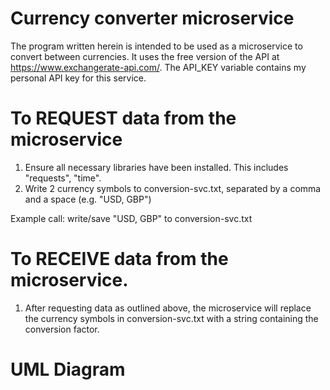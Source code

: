 # Currency converter microservice

The program written herein is intended to be used as a microservice to convert between currencies. It uses the free version of the API at https://www.exchangerate-api.com/. The API_KEY variable contains my personal API key for this service.

# To REQUEST data from the microservice
1. Ensure all necessary libraries have been installed. This includes "requests", "time".
2. Write 2 currency symbols to conversion-svc.txt, separated by a comma and a space (e.g. "USD, GBP")

Example call: write/save "USD, GBP" to conversion-svc.txt

# To RECEIVE data from the microservice.
1. After requesting data as outlined above, the microservice will replace the currency symbols in conversion-svc.txt with a string containing the conversion factor.


# UML Diagram
